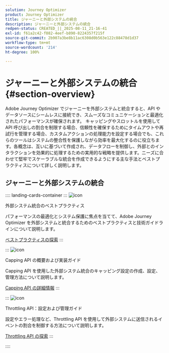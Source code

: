 ```yaml
---
solution: Journey Optimizer
product: Journey Optimizer
title: ジャーニーと外部システムの統合
description: ジャーニーと外部システムの統合
redpen-status: CREATED_||_2025-08-11_21-16-41
exl-id: f61a2c42-f082-4eef-b890-8224357f215f
source-git-commit: 2b907a3be8b11ac6308d0b563e122c88478d1d37
workflow-type: tm+mt
source-wordcount: '214'
ht-degree: 100%

---
```


# ジャーニーと外部システムの統合{#section-overview}

Adobe Journey Optimizer でジャーニーを外部システムと統合すると、API やデータソースにシームレスに接続でき、スムーズなコミュニケーションと最適化されたパフォーマンスが確保されます。 キャッピングやスロットルを使用して API 呼び出しの割合を制限する場合、信頼性を確保するためにタイムアウトや再試行を管理する場合、カスタムアクションの処理能力を設定する場合でも、これらのツールはシステムの整合性を保護しながら効率を最大化するのに役立ちます。各概念は、互いに基づいて作成され、データフローを制御し、外部とのインタラクションを効果的に処理するための実用的な戦略を提供します。ニーズに合わせて堅牢でスケーラブルな統合を作成できるようにする主な手法とベストプラクティスについて詳しく説明します。

## ジャーニーと外部システムの統合

:::: landing-cards-container
:::
![icon](https://cdn.experienceleague.adobe.com/icons/gear.svg)

外部システム統合のベストプラクティス

パフォーマンスの最適化とシステム保護に焦点を当てて、Adobe Journey Optimizer を外部システムと統合するためのベストプラクティスと技術ガイドラインについて説明します。

[ベストプラクティスの探索](../using/configuration/external-systems.md)
:::

:::
![icon](https://cdn.experienceleague.adobe.com/icons/code-branch.svg)

Capping API の概要および実装ガイド

Capping API を使用した外部システム統合のキャッピング設定の作成、設定、管理方法について説明します。

[Capping API の詳細情報](../using/configuration/capping.md)
:::

:::
![icon](https://cdn.experienceleague.adobe.com/icons/code-branch.svg)

Throttling API：設定および管理ガイド

設定やエラー処理など、Throttling API を使用して外部システムに送信されるイベントの割合を制御する方法について説明します。

[Throttling API の探索](../using/configuration/throttling.md)
:::

::::
